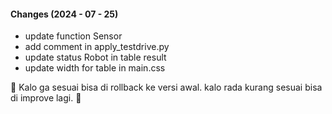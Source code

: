 #### Changes (2024 - 07 - 25)
- update function Sensor
- add comment in apply_testdrive.py
- update status Robot in table result
- update width for table in main.css

🚀 Kalo ga sesuai bisa di rollback ke versi awal. kalo rada kurang sesuai bisa di improve lagi. 🚀